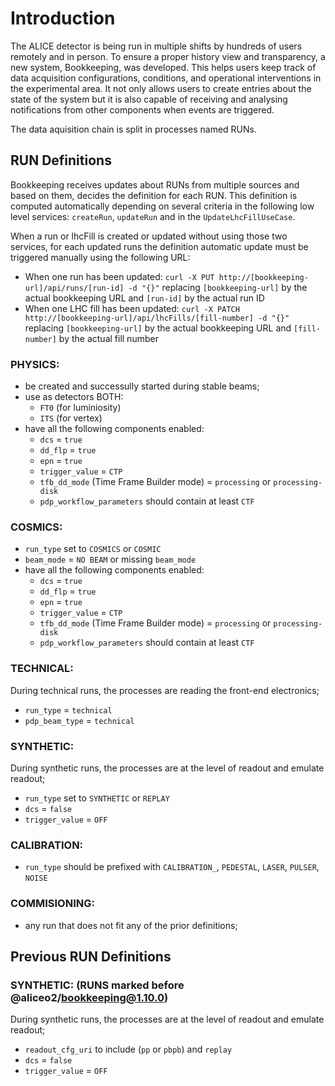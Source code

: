 # Introduction

The ALICE detector is being run in multiple shifts by hundreds of users remotely and in person. To ensure a proper history view and transparency, 
a new system, Bookkeeping, was developed. This helps users keep track of data acquisition configurations, conditions, and operational interventions 
in the experimental area. It not only allows users to create entries about the state of the system but it is also capable of receiving and analysing 
notifications from other components when events are triggered.

The data aquisition chain is split in processes named RUNs.

## RUN Definitions

Bookkeeping receives updates about RUNs from multiple sources and based on them, decides the definition for each RUN.
This definition is computed automatically depending on several criteria in the following low level services: `createRun`, `updateRun` and in the `UpdateLhcFillUseCase`.

When a run or lhcFill is created or updated without using those two services, for each updated runs the definition automatic update must be triggered manually using the following URL:
- When one run has been updated: `curl -X PUT http://[bookkeeping-url]/api/runs/[run-id] -d "{}"` replacing `[bookkeeping-url]` by the actual bookkeeping URL and `[run-id]` by the actual run ID
- When one LHC fill has been updated: `curl -X PATCH http://[bookkeeping-url]/api/lhcFills/[fill-number] -d "{}"` replacing `[bookkeeping-url]` by the actual bookkeeping URL and `[fill-number]` by the actual fill number

### PHYSICS:
- be created and successully started during stable beams;
- use as detectors BOTH:
    - `FT0` (for luminiosity)
    - `ITS` (for vertex)
- have all the following components enabled:
    - `dcs` = `true`
    - `dd_flp` = `true`
    - `epn` = `true`
    - `trigger_value` = `CTP`
    - `tfb_dd_mode` (Time Frame Builder mode) = `processing` or `processing-disk`
    - `pdp_workflow_parameters` should contain at least `CTF`

### COSMICS:
- `run_type` set to `COSMICS` or `COSMIC`
- `beam_mode` = `NO BEAM` or missing `beam_mode`
- have all the following components enabled:
    - `dcs` = `true`
    - `dd_flp` = `true`
    - `epn` = `true`
    - `trigger_value` = `CTP`
    - `tfb_dd_mode` (Time Frame Builder mode) = `processing` or `processing-disk`
    - `pdp_workflow_parameters` should contain at least `CTF`

### TECHNICAL:
During technical runs, the processes are reading the front-end electronics;
- `run_type` = `technical`
- `pdp_beam_type` = `technical`

### SYNTHETIC: 
During synthetic runs, the processes are at the level of readout and emulate readout;
- `run_type` set to `SYNTHETIC` or `REPLAY`
- `dcs` = `false`
- `trigger_value` = `OFF`

### CALIBRATION:
- `run_type` should be prefixed with `CALIBRATION_`, `PEDESTAL`, `LASER`, `PULSER`, `NOISE`

### COMMISIONING:
- any run that does not fit any of the prior definitions;

## Previous RUN Definitions

### SYNTHETIC: (RUNS marked before @aliceo2/bookkeeping@1.10.0)
During synthetic runs, the processes are at the level of readout and emulate readout;
- `readout_cfg_uri` to include (`pp` or `pbpb`) and `replay`
- `dcs` = `false`
- `trigger_value` = `OFF`
